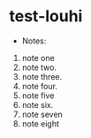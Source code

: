 # test-louhi

- Notes:
1. note one
2. note two.
3. note three.
4. note four.
5. note five
6. note six.
7. note seven
8. note eight

